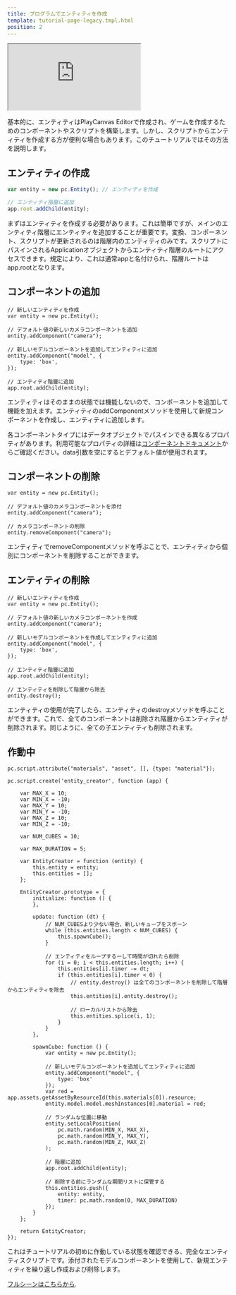 ```yaml
---
title: プログラムでエンティティを作成
template: tutorial-page-legacy.tmpl.html
position: 2
---
```


<iframe src="http://apps.playcanvas.com/playcanvas/tutorials/creating_entities?overlay=false" ></iframe>

基本的に、エンティティはPlayCanvas Editorで作成され、ゲームを作成するためのコンポーネントやスクリプトを構築します。しかし、スクリプトからエンティティを作成する方が便利な場合もあります。このチュートリアルではその方法を説明します。

## エンティティの作成

~~~js
var entity = new pc.Entity(); // エンティティを作成

// エンティティ階層に追加
app.root.addChild(entity);
~~~

まずはエンティティを作成する必要があります。これは簡単ですが、メインのエンティティ階層にエンティティを追加することが重要です。変換、コンポーネント、スクリプトが更新されるのは階層内のエンティティのみです。スクリプトにパスインされるApplicationオブジェクトからエンティティ階層のルートにアクセスできます。規定により、これは通常appと名付けられ、階層ルートはapp.rootとなります。

## コンポーネントの追加

~~~js~~~
// 新しいエンティティを作成
var entity = new pc.Entity();

// デフォルト値の新しいカメラコンポーネントを追加
entity.addComponent("camera");

// 新しいモデルコンポーネントを追加してエンティティに追加
entity.addComponent("model", {
    type: 'box',
});

// エンティティ階層に追加
app.root.addChild(entity);
~~~

エンティティはそのままの状態では機能しないので、コンポーネントを追加して機能を加えます。エンティティのaddComponentメソッドを使用して新規コンポーネントを作成し、エンティティに追加します。

各コンポーネントタイプにはデータオブジェクトでパスインできる異なるプロパティがあります。利用可能なプロパティの詳細は[コンポーネントドキュメント][1]からご確認ください。data引数を空にするとデフォルト値が使用されます。

## コンポーネントの削除

~~~js~~~
var entity = new pc.Entity();

// デフォルト値のカメラコンポーネントを添付
entity.addComponent("camera");

// カメラコンポーネントの削除
entity.removeComponent("camera");
~~~

エンティティでremoveComponentメソッドを呼ぶことで、エンティティから個別にコンポーネントを削除することができます。

## エンティティの削除

~~~js~~~
// 新しいエンティティを作成
var entity = new pc.Entity();

// デフォルト値の新しいカメラコンポーネントを作成
entity.addComponent("camera");

// 新しいモデルコンポーネントを作成してエンティティに追加
entity.addComponent("model", {
    type: 'box',
});

// エンティティ階層に追加
app.root.addChild(entity);

// エンティティを削除して階層から除去
entity.destroy();
~~~

エンティティの使用が完了したら、エンティティのdestroyメソッドを呼ぶことができます。これで、全てのコンポーネントは削除され階層からエンティティが削除されます。同じように、全ての子エンティティも削除されます。

## 作動中

~~~js~~~
pc.script.attribute("materials", "asset", [], {type: "material"});

pc.script.create('entity_creator', function (app) {

    var MAX_X = 10;
    var MIN_X = -10;
    var MAX_Y = 10;
    var MIN_Y = -10;
    var MAX_Z = 10;
    var MIN_Z = -10;

    var NUM_CUBES = 10;

    var MAX_DURATION = 5;

    var EntityCreator = function (entity) {
        this.entity = entity;
        this.entities = [];
    };

    EntityCreator.prototype = {
        initialize: function () {
        },

        update: function (dt) {
            // NUM_CUBESより少ない場合、新しいキューブをスポーン
            while (this.entities.length < NUM_CUBES) {
                this.spawnCube();
            }

            // エンティティをループするーして時間が切れたら削除
            for (i = 0; i < this.entities.length; i++) {
                this.entities[i].timer -= dt;
                if (this.entities[i].timer < 0) {
                    // entity.destroy() は全てのコンポーネントを削除して階層からエンティティを除去
                    this.entities[i].entity.destroy();

                    // ローカルリストから除去
                    this.entities.splice(i, 1);
                }
            }
        },

        spawnCube: function () {
            var entity = new pc.Entity();

            // 新しいモデルコンポーネントを追加してエンティティに追加
            entity.addComponent("model", {
                type: 'box'
            });
            var red = app.assets.getAssetByResourceId(this.materials[0]).resource;
            entity.model.model.meshInstances[0].material = red;

            // ランダムな位置に移動
            entity.setLocalPosition(
                pc.math.random(MIN_X, MAX_X),
                pc.math.random(MIN_Y, MAX_Y),
                pc.math.random(MIN_Z, MAX_Z)
            );

            // 階層に追加
            app.root.addChild(entity);

            // 削除する前にランダムな期間リストに保管する
            this.entities.push({
                entity: entity,
                timer: pc.math.random(0, MAX_DURATION)
            });
        }
    };

    return EntityCreator;
});
~~~

これはチュートリアルの初めに作動している状態を確認できる、完全なエンティティスクリプトです。添付されたモデルコンポーネントを使用して、新規エンティティを繰り返し作成および削除します。

[フルシーンはこちらから][2].

[1]: /user-manual/packs/components/
[2]: https://playcanvas.com/editor/scene/329669

